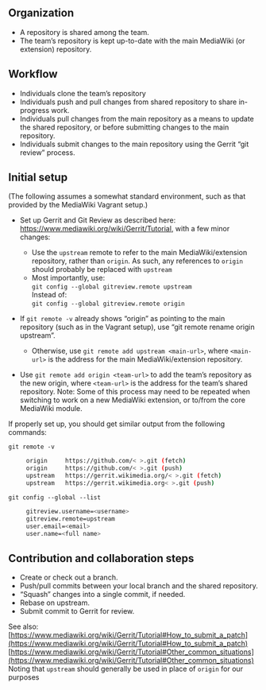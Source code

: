 ## Organization
- A repository is shared among the team.
- The team’s repository is kept up-to-date with the main MediaWiki (or extension) repository.

## Workflow
- Individuals clone the team’s repository
- Individuals push and pull changes from shared repository to share in-progress work.
- Individuals pull changes from the main repository as a means to update the shared repository, or before submitting changes to the main repository.
- Individuals submit changes to the main repository using the Gerrit “git review” process.

## Initial setup  
(The following assumes a somewhat standard environment, such as that provided by the MediaWiki Vagrant setup.)
- Set up Gerrit and Git Review as described here: https://www.mediawiki.org/wiki/Gerrit/Tutorial, with a few minor changes:
    - Use the `upstream` remote to refer to the main MediaWiki/extension repository, rather than `origin`. As such, any references to `origin` should probably be replaced with `upstream`
    - Most importantly, use:  
    `git config --global gitreview.remote upstream`  
    Instead of:  
    `git config --global gitreview.remote origin`

- If `git remote -v` already shows “origin” as pointing to the main repository (such as in the Vagrant setup), use “git remote rename origin upstream”. 
    - Otherwise, use `git remote add upstream <main-url>`, where `<main-url>` is the address for the main MediaWiki/extension repository.

- Use `git remote add origin <team-url>` to add the team’s repository as the new origin, where `<team-url>` is the address for the team’s shared repository.
Note: Some of this process may need to be repeated when switching to work on a new MediaWiki extension, or to/from the core MediaWiki module.


If properly set up, you should get similar output from the following commands:

`git remote -v`

```bash
     origin     https://github.com/< >.git (fetch)
     origin     https://github.com/< >.git (push)
     upstream	https://gerrit.wikimedia.org/< >.git (fetch)
     upstream	https://gerrit.wikimedia.org< >.git (push)
```

`git config --global --list`

```bash
     gitreview.username=<username>
     gitreview.remote=upstream
     user.email=<email>
     user.name=<full name>
```

## Contribution and collaboration steps
- Create or check out a branch.
- Push/pull commits between your local branch and the shared repository.
- “Squash” changes into a single commit, if needed. 
- Rebase on upstream.
- Submit commit to Gerrit for review.
    

See also:  
[https://www.mediawiki.org/wiki/Gerrit/Tutorial#How_to_submit_a_patch](https://www.mediawiki.org/wiki/Gerrit/Tutorial#How_to_submit_a_patch)  [https://www.mediawiki.org/wiki/Gerrit/Tutorial#Other_common_situations](https://www.mediawiki.org/wiki/Gerrit/Tutorial#Other_common_situations)  
Noting that `upstream` should generally be used in place of `origin` for our purposes